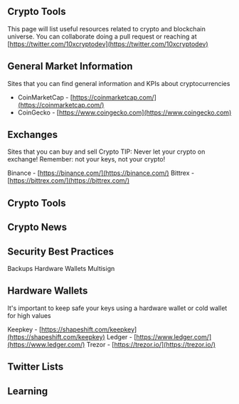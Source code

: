 ## Crypto Tools

This page will list useful resources related to crypto and blockchain universe. You can collaborate doing a pull request or reaching at [https://twitter.com/10xcryptodev](https://twitter.com/10xcryptodev)

## General Market Information
Sites that you can find general information and KPIs about cryptocurrencies

* CoinMarketCap - [https://coinmarketcap.com/](https://coinmarketcap.com/)
* CoinGecko - [https://www.coingecko.com](https://www.coingecko.com)

## Exchanges
Sites that you can buy and sell Crypto
TIP: Never let your crypto on exchange! Remember: not your keys, not your crypto!

Binance - [https://binance.com/](https://binance.com/)
Bittrex - [https://bittrex.com/](https://bittrex.com/)

## Crypto Tools

## Crypto News

## Security Best Practices

Backups
Hardware Wallets
Multisign

## Hardware Wallets
It's important to keep safe your keys using a hardware wallet or cold wallet for high values

Keepkey - [https://shapeshift.com/keepkey](https://shapeshift.com/keepkey)
Ledger - [https://www.ledger.com/](https://www.ledger.com/)
Trezor - [https://trezor.io/](https://trezor.io/)

## Twitter Lists

## Learning
